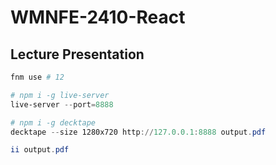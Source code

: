 # WMNFE-2410-React

## Lecture Presentation

```powershell
fnm use # 12

# npm i -g live-server
live-server --port=8888

# npm i -g decktape
decktape --size 1280x720 http://127.0.0.1:8888 output.pdf

ii output.pdf
```
